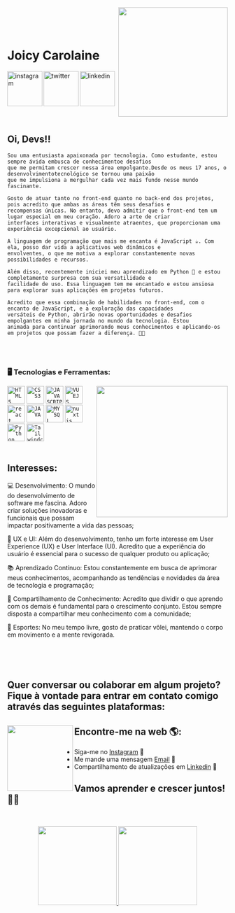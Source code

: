 <img align="right" width="250px" style="margin-top:-20px"
    src="https://o.remove.bg/downloads/d350fc71-d3c2-4b20-81b8-e0881374b375/img03-removebg-preview.png"> 

</br>
</br>

<div dsplay="inline-block">
    <h1 align="left">Joicy Carolaine</h1>
    <a href="https://www.instagram.com/joicycarolaine/">
        <img align="left" width="80px" src="https://img.icons8.com/color/96/000000/instagram-new.png" alt="instagram"
            style="vertical-align:top;">
    </a>
    <a href="mailto:jcarolaine05@gmail.com">
        <img align="left" width="80px" src="https://img.icons8.com/color/96/000000/gmail.png" alt="twitter"
            style="vertical-align:top;">
    </a>
    <a href="https://www.linkedin.com/in/joicy-carôlane-b46431278">
        <img width="80px" src="https://img.icons8.com/color/96/000000/linkedin.png" alt="linkedin" style="vertical-align:top;">
    </a>
</div>



</br>
</br>

## Oi, Devs!!
```
Sou uma entusiasta apaixonada por tecnologia. Como estudante, estou sempre ávida embusca de conhecimentoe desafios
que me permitam crescer nessa área empolgante.Desde os meus 17 anos, o desenvolvimentotecnológico se tornou uma paixão
que me impulsiona a mergulhar cada vez mais fundo nesse mundo fascinante.

Gosto de atuar tanto no front-end quanto no back-end dos projetos, pois acredito que ambas as áreas têm seus desafios e
recompensas únicas. No entanto, devo admitir que o front-end tem um lugar especial em meu coração. Adoro a arte de criar
interfaces interativas e visualmente atraentes, que proporcionam uma experiência excepcional ao usuário.

A linguagem de programação que mais me encanta é JavaScript ☕. Com ela, posso dar vida a aplicativos web dinâmicos e
envolventes, o que me motiva a explorar constantemente novas possibilidades e recursos.

Além disso, recentemente iniciei meu aprendizado em Python 🐍 e estou completamente surpresa com sua versatilidade e
facilidade de uso. Essa linguagem tem me encantado e estou ansiosa para explorar suas aplicações em projetos futuros.

Acredito que essa combinação de habilidades no front-end, com o encanto de JavaScript, e a exploração das capacidades
versáteis de Python, abrirão novas oportunidades e desafios empolgantes em minha jornada no mundo da tecnologia. Estou
animada para continuar aprimorando meus conhecimentos e aplicando-os em projetos que possam fazer a diferença. 🚀🌟 
```
</br>
</br>

### 🖥️ Tecnologias e Ferramentas:
<img width="300px" align="right" src="https://o.remove.bg/downloads/ecff135e-a4c3-459b-bd72-8018c6cc4e07/img01-removebg-preview.png">
<code><img width="40px" src="https://cdn.jsdelivr.net/gh/devicons/devicon/icons/html5/html5-original-wordmark.svg"
        title="HTML5" /></code>
<code><img width="40px" src="https://cdn.jsdelivr.net/gh/devicons/devicon/icons/css3/css3-original-wordmark.svg"
        title="CSS3" /></code>
<code><img width="40px" src="https://cdn.jsdelivr.net/gh/devicons/devicon/icons/javascript/javascript-original.svg"
        title="JAVASCRIPT" /></code>
<code><img width="40px" src="https://cdn.jsdelivr.net/gh/devicons/devicon/icons/vuejs/vuejs-original-wordmark.svg"
        title="VUEJS" /></code>
<code><img width="40px" src="https://cdn.jsdelivr.net/gh/devicons/devicon/icons/react/react-original-wordmark.svg"
        title="react" /></code>
<code><img width="40px" src="https://cdn.jsdelivr.net/gh/devicons/devicon/icons/java/java-original.svg"
        title="JAVA" /></code>
<code><img width="40px" src="https://cdn.jsdelivr.net/gh/devicons/devicon/icons/mysql/mysql-original.svg"
        title="MYSQL" /></code>
<code><img width="40px" src="https://cdn.jsdelivr.net/gh/devicons/devicon/icons/nuxtjs/nuxtjs-original.svg"
        title="nuxtjs" /></code>
<code><img width="40px" src="https://cdn.jsdelivr.net/gh/devicons/devicon/icons/python/python-original.svg"
        title="Python" /></code>
<code><img width="40px" src="https://cdn.jsdelivr.net/gh/devicons/devicon/icons/tailwindcss/tailwindcss-plain.svg"
        title="Tailwindcss" /></code>
    

</br>
</br>

## Interesses:

<div display="inline-block">
    <p alidn="left">💻 Desenvolvimento: O mundo do desenvolvimento de software me fascina. Adoro criar soluções inovadoras e funcionais que possam impactar positivamente a vida das pessoas;</p>
    <p align="left">🎨 UX e UI: Além do desenvolvimento, tenho um forte interesse em User Experience (UX) e User Interface (UI). Acredito que a experiência do usuário é essencial para o sucesso de qualquer produto ou aplicação;</p>
    <p align="left">📚 Aprendizado Contínuo: Estou constantemente em busca de aprimorar meus conhecimentos, acompanhando as tendências e novidades da área de tecnologia e programação;</p>
    <p align="left">📢 Compartilhamento de Conhecimento: Acredito que dividir o que aprendo com os demais é fundamental para o crescimento conjunto. Estou sempre disposta a compartilhar meu conhecimento com a comunidade;</p>
    <p align="left">🏐 Esportes: No meu tempo livre, gosto de praticar vôlei, mantendo o corpo em movimento e a mente revigorada.</p>
</div>

</br>
</br>
<br>

## Quer conversar ou colaborar em algum projeto? Fique à vontade para entrar em contato comigo através das seguintes plataformas:
 
## Encontre-me na web 🌎:<img align="left" width="150" height="150" src="https://cdn.discordapp.com/attachments/1043264737389051915/1133124081072492645/Einstein.png"></a>
- Siga-me no  <a href="https://www.instagram.com/joicycarolaine/">Instagram</a> 📸 
- Me mande uma mensagem <a href="https://codepen.io/elias-henrique"> Email</a> 📧
- Compartilhamento de atualizações em <a href="https://www.linkedin.com/in/joicy-carôlane-b46431278/">Linkedin</a> 💼

## Vamos aprender e crescer juntos! 🚀🌟
<br>

<p align="center">
    <a href="https://github.com/joicyCarolaine">
        <img height="180em"
            src="https://github-readme-stats-eight-theta.vercel.app/api?username=joicyCarolaine&show_icons=true&theme=algolia&include_all_commits=true&count_private=true" />
        <img height="180em"
            src="https://github-readme-stats-eight-theta.vercel.app/api/top-langs/?username=joicyCarolaine&layout=compact&langs_count=8&theme=algolia"/>
    </a>
</p>
